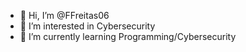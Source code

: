 - 👋 Hi, I’m @FFreitas06
- 👀 I’m interested in Cybersecurity
- 🌱 I’m currently learning Programming/Cybersecurity

<!---
FFreitas06/FFreitas06 is a ✨ special ✨ repository because its `README.md` (this file) appears on your GitHub profile.
You can click the Preview link to take a look at your changes.
--->
